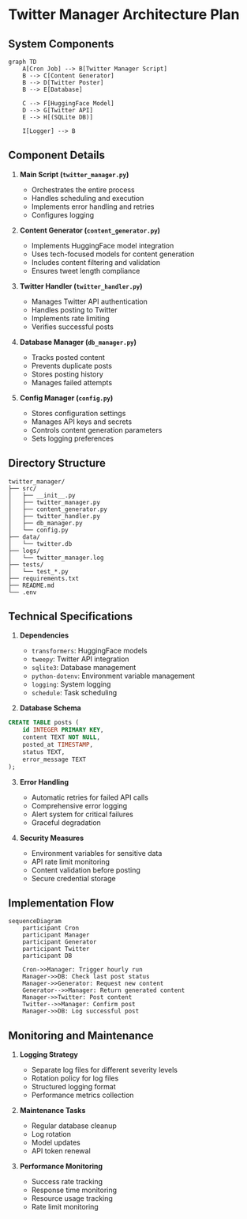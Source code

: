 # Twitter Manager Architecture Plan

## System Components

```mermaid
graph TD
    A[Cron Job] --> B[Twitter Manager Script]
    B --> C[Content Generator]
    B --> D[Twitter Poster]
    B --> E[Database]
    
    C --> F[HuggingFace Model]
    D --> G[Twitter API]
    E --> H[(SQLite DB)]
    
    I[Logger] --> B
```

## Component Details

1. **Main Script (`twitter_manager.py`)**
   - Orchestrates the entire process
   - Handles scheduling and execution
   - Implements error handling and retries
   - Configures logging

2. **Content Generator (`content_generator.py`)**
   - Implements HuggingFace model integration
   - Uses tech-focused models for content generation
   - Includes content filtering and validation
   - Ensures tweet length compliance

3. **Twitter Handler (`twitter_handler.py`)**
   - Manages Twitter API authentication
   - Handles posting to Twitter
   - Implements rate limiting
   - Verifies successful posts

4. **Database Manager (`db_manager.py`)**
   - Tracks posted content
   - Prevents duplicate posts
   - Stores posting history
   - Manages failed attempts

5. **Config Manager (`config.py`)**
   - Stores configuration settings
   - Manages API keys and secrets
   - Controls content generation parameters
   - Sets logging preferences

## Directory Structure
```
twitter_manager/
├── src/
│   ├── __init__.py
│   ├── twitter_manager.py
│   ├── content_generator.py
│   ├── twitter_handler.py
│   ├── db_manager.py
│   └── config.py
├── data/
│   └── twitter.db
├── logs/
│   └── twitter_manager.log
├── tests/
│   └── test_*.py
├── requirements.txt
├── README.md
└── .env
```

## Technical Specifications

1. **Dependencies**
   - `transformers`: HuggingFace models
   - `tweepy`: Twitter API integration
   - `sqlite3`: Database management
   - `python-dotenv`: Environment variable management
   - `logging`: System logging
   - `schedule`: Task scheduling

2. **Database Schema**
```sql
CREATE TABLE posts (
    id INTEGER PRIMARY KEY,
    content TEXT NOT NULL,
    posted_at TIMESTAMP,
    status TEXT,
    error_message TEXT
);
```

3. **Error Handling**
   - Automatic retries for failed API calls
   - Comprehensive error logging
   - Alert system for critical failures
   - Graceful degradation

4. **Security Measures**
   - Environment variables for sensitive data
   - API rate limit monitoring
   - Content validation before posting
   - Secure credential storage

## Implementation Flow

```mermaid
sequenceDiagram
    participant Cron
    participant Manager
    participant Generator
    participant Twitter
    participant DB

    Cron->>Manager: Trigger hourly run
    Manager->>DB: Check last post status
    Manager->>Generator: Request new content
    Generator-->>Manager: Return generated content
    Manager->>Twitter: Post content
    Twitter-->>Manager: Confirm post
    Manager->>DB: Log successful post
```

## Monitoring and Maintenance

1. **Logging Strategy**
   - Separate log files for different severity levels
   - Rotation policy for log files
   - Structured logging format
   - Performance metrics collection

2. **Maintenance Tasks**
   - Regular database cleanup
   - Log rotation
   - Model updates
   - API token renewal

3. **Performance Monitoring**
   - Success rate tracking
   - Response time monitoring
   - Resource usage tracking
   - Rate limit monitoring